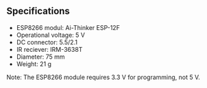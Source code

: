 ## Specifications

- ESP8266 modul: Ai-Thinker ESP-12F
- Operational voltage: 5 V
- DC connector: 5.5/2.1
- IR reciever: IRM-3638T
- Diameter: 75 mm
- Weight: 21 g

Note: The ESP8266 module requires 3.3 V for programming, not 5 V.
